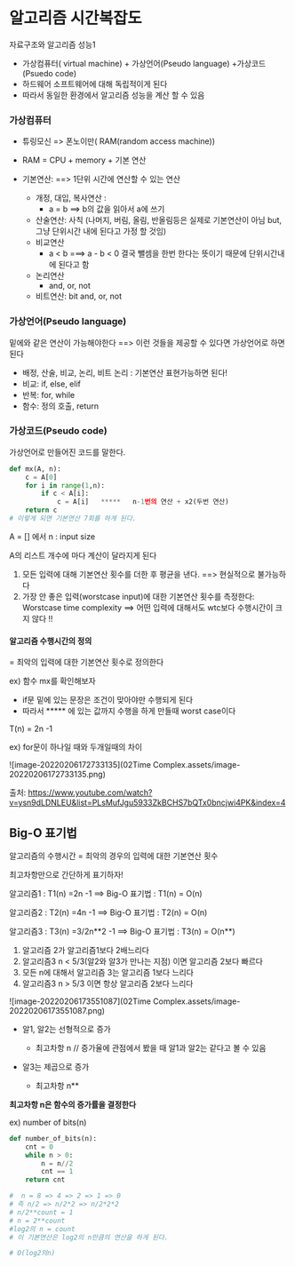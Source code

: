 # 알고리즘 시간복잡도

자료구조와 알고리즘 성능1

- 가상컴퓨터( virtual machine) + 가상언어(Pseudo language) +가상코드(Psuedo code)
- 하드웨어 소프트웨어에 대해 독립적이게 된다
- 따라서 동일한 환경에서 알고리즘 성능을 계산 할 수 있음



### 가상컴퓨터

- 튜링모신 => 폰노이만( RAM(random access machine))
- RAM = CPU + memory + 기본 연산

- 기본연산: ==> 1단위 시간에 연산할 수 있는 연산
  - 개정, 대입, 복사연산 :
    - a = b ==> b의 값을 읽아서 a에 쓰기
  - 산술연산: 사칙 (나머지, 버림, 올림, 반올림등은 실제로 기본연산이 아님 but, 그냥 단위시간 내에 된다고 가정 할 것임)
  - 비교연산
    - a < b ===> a - b < 0 결국 뺄셈을 한번 한다는 뜻이기 때문에 단위시간내에 된다고 함
  - 논리연산
    - and, or, not 
  -  비트연산: bit and, or, not



### 가상언어(Pseudo language)

밑에와 같은 연산이 가능해야한다 ==> 이런 것들을 제공할 수 있다면 가상언어로 하면 된다

- 배정, 산술, 비교, 논리, 비트 논리 : 기본연산 표현가능하면 된다!
- 비교: if, else, elif
- 반복: for, while 
- 함수: 정의 호출, return



### 가상코드(Pseudo code)

 가상언어로 만들어진 코드를 말한다.

```python
def mx(A, n):
    c = A[0]
    for i in range(1,n):
        if c < A[i]:
            c = A[i]   *****   n-1번의 연산 + x2(두번 연산)  
    return c
# 이렇게 되면 기본연산 7회를 하게 된다.

```

A = [] 에서 n : input size

A의 리스트 개수에 마다 계산이 달라지게 된다

1. 모든 입력에 대해 기본연산 횟수를 더한 후 평균을 낸다. ==> 현실적으로 불가능하다
2. 가장 안 좋은 입력(worstcase input)에 대한 기본연산 횟수를 측정한다:
   Worstcase time complexity
   ==> 어떤 입력에 대해서도 wtc보다 수행시간이 크지 않다 !! 



#### 알고리즘 수행시간의 정의

= 최악의 입력에 대한 기본연산 횟수로 정의한다

ex) 함수 mx를 확인해보자

- if문 밑에 있는 문장은 조건이 맞아야만 수행되게 된다
- 따라서  \*\*\*** 에 있는 값까지 수행을 하게 만들때 worst case이다

T(n) = 2n -1



ex) for문이 하나일 때와 두개일때의 차이

![image-20220206172733135](02Time Complex.assets/image-20220206172733135.png)

출처: https://www.youtube.com/watch?v=ysn9dLDNLEU&list=PLsMufJgu5933ZkBCHS7bQTx0bncjwi4PK&index=4



## Big-O 표기법

알고리즘의 수행시간 = 최악의 경우의 입력에 대한 기본연산 횟수

최고차항만으로 간단하게 표기하자!

 

알고리즘1 : T1(n) =2n -1   ==> Big-O 표기법 : T1(n) = O(n)

알고리즘2 : T2(n) =4n -1  ==>  Big-O 표기법 : T2(n) = O(n)

알고리즘3 : T3(n) =3/2n**2 -1  ==>  Big-O 표기법 : T3(n) = O(n\*\*)

1. 알고리즘 2가 알고리즘1보다 2배느리다
2. 알고리즘3 n < 5/3(알2와 알3가 만나는 지점) 이면 알고리즘 2보다 빠르다
3. 모든 n에 대해서 알고리즘 3는 알고리즘 1보다 느리다
4. 알고리즘3 n > 5/3 이면 항상 알고리즘 2보다 느리다

![image-20220206173551087](02Time Complex.assets/image-20220206173551087.png)



- 알1, 알2는 선형적으로 증가
  - 최고차항 n // 증가율에 관점에서 봤을 때 알1과 알2는 같다고 볼 수 있음

- 알3는 제곱으로 증가
  - 최고차항 n**

**최고차항 n은 함수의 증가률을 결정한다**



ex) number of bits(n)

```python
def number_of_bits(n):
    cnt = 0
    while n > 0:
        n = n//2
        cnt == 1
    return cnt

#  n = 8 => 4 => 2 => 1 => 0
# 즉 n/2 => n/2*2 => n/2*2*2
# n/2**count = 1
# n = 2**count
#log2의 n = count 
# 이 기본연산은 log2의 n만큼의 연산을 하게 된다. 

# O(log2의n)



```

















